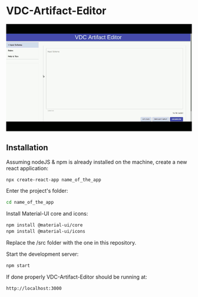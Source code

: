 # VDC-Artifact-Editor

![](VDC_Editor.gif)

## Installation

Assuming nodeJS & npm is already installed on the machine, create a new react application:

```bash
npx create-react-app name_of_the_app
```

Enter the project's folder:

```bash
cd name_of_the_app
```

Install Material-UI core and icons:

```bash
npm install @material-ui/core
npm install @material-ui/icons
```

Replace the /src folder with the one in this repository.

Start the development server:

```bash
npm start
```

If done properly VDC-Artifact-Editor should be running at:
```bash
http://localhost:3000
```